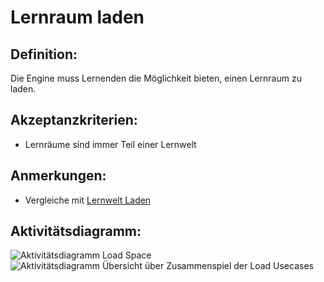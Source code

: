 # Lernraum laden


## Definition:

Die Engine muss Lernenden die Möglichkeit bieten, einen Lernraum zu laden.

## Akzeptanzkriterien:

- Lernräume sind immer Teil einer Lernwelt

## Anmerkungen:

- Vergleiche mit [Lernwelt Laden](ELG0005.md)

## Aktivitätsdiagramm:

![Aktivitätsdiagramm Load Space](imageEngineLoadSpace.png)
![Aktivitätsdiagramm Übersicht über Zusammenspiel der Load Usecases](imageEngineLoadWorldOverview.png)